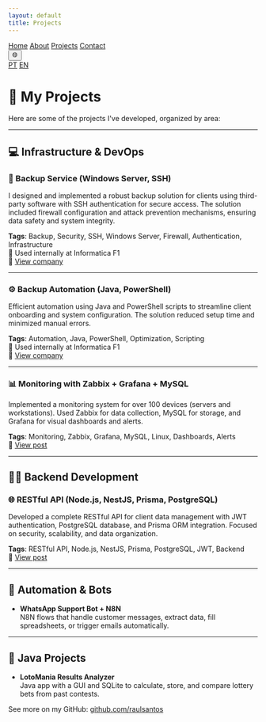 ```yaml
---
layout: default
title: Projects
---
```


<nav class="navbar">
  <a href="/RaulAnselmoPortfolio/en/">Home</a>
  <a href="/RaulAnselmoPortfolio/en/about">About</a>
  <a href="/RaulAnselmoPortfolio/en/projects">Projects</a>
  <a href="/RaulAnselmoPortfolio/en/contact">Contact</a>

  <div class="lang-switcher">
    <button title="Selecionar idioma">🌐</button>
    <div class="lang-menu">
      <a href="/RaulAnselmoPortfolio/pt/">PT</a>
      <a href="/RaulAnselmoPortfolio/en/">EN</a>
    </div>
  </div>
</nav>

# 🧠 My Projects

Here are some of the projects I've developed, organized by area:

---

## 💻 Infrastructure & DevOps

### 🔐 Backup Service (Windows Server, SSH)

I designed and implemented a robust backup solution for clients using third-party software with SSH authentication for secure access. The solution included firewall configuration and attack prevention mechanisms, ensuring data safety and system integrity.

**Tags**: Backup, Security, SSH, Windows Server, Firewall, Authentication, Infrastructure  
📍 Used internally at Informatica F1  
🔗 [View company](https://informaticaf1.com.br/suporte-em-informatica-para-empresas/)

---

### ⚙️ Backup Automation (Java, PowerShell)

Efficient automation using Java and PowerShell scripts to streamline client onboarding and system configuration. The solution reduced setup time and minimized manual errors.

**Tags**: Automation, Java, PowerShell, Optimization, Scripting  
📍 Used internally at Informatica F1  
🔗 [View company](https://informaticaf1.com.br/suporte-em-informatica-para-empresas/)

---

### 📊 Monitoring with Zabbix + Grafana + MySQL

Implemented a monitoring system for over 100 devices (servers and workstations). Used Zabbix for data collection, MySQL for storage, and Grafana for visual dashboards and alerts.

**Tags**: Monitoring, Zabbix, Grafana, MySQL, Linux, Dashboards, Alerts  
🔗 [View post](https://www.linkedin.com/posts/raul-anselmo_monitoring-it-infrastructure-activity-7266947916311769088-vyVb)

---

## 🧑‍💻 Backend Development

### 🌐 RESTful API (Node.js, NestJS, Prisma, PostgreSQL)

Developed a complete RESTful API for client data management with JWT authentication, PostgreSQL database, and Prisma ORM integration. Focused on security, scalability, and data organization.

**Tags**: RESTful API, Node.js, NestJS, Prisma, PostgreSQL, JWT, Backend  
🔗 [View post](https://www.linkedin.com/posts/raul-anselmo_nestjs-typescript-prismaorm-activity-7279853019762954240-xbKx)

---

## 🤖 Automation & Bots

- **WhatsApp Support Bot + N8N**  
  N8N flows that handle customer messages, extract data, fill spreadsheets, or trigger emails automatically.

---

## 🎰 Java Projects

- **LotoMania Results Analyzer**  
  Java app with a GUI and SQLite to calculate, store, and compare lottery bets from past contests.

See more on my GitHub: [github.com/raulsantos](https://github.com/raulsantos)
